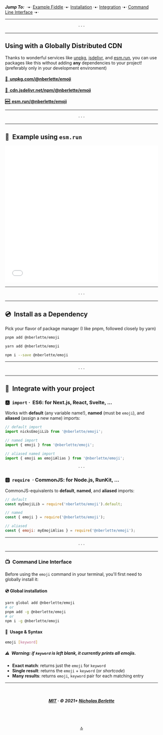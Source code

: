 <!-- # @nberlette/emoji -->

***Jump To:***&nbsp; ·•· [Example Fiddle](#-example-using-esmrun) ·•· [Installation](#-install-as-a-dependency) ·•· [Integration](#integrate-with-your-project) ·•·  [Command Line Interface](#-command-line-interface) ·•·

- - -  

<p align="center">
  &middot;&nbsp;&middot;&nbsp;&middot;
</p>

- - -   

## Using with a Globally Distributed CDN

Thanks to wonderful services like <a href="https://unpkg.com">unpkg</a>, <a href="https://jsdelivr.com">jsdelivr</a>, and <a href="https://esm.run">esm.run</a>, you can use packages like this without adding **any** dependencies to your project! (preferably only in your development environment)

<h4 id="cdn-unpkg"><a href="https://unpkg.com/@nberlette/emoji/">🔗  unpkg.com/@nberlette/emoji</a></h4>
<h4 id="cdn-jsdelivr"><a href="https://cdn.jsdelivr.net/npm/@nberlette/emoji/index.mjs">🔗  cdn.jsdelivr.net/npm/@nberlette/emoji</a></h4>
<h4 id="cdn-esmrun"><a href="https://esm.run/@nberlette/emoji">🆕  esm.run/@nberlette/emoji</a></h4>

- - -  

<p align="center">
  &middot;&nbsp;&middot;&nbsp;&middot;
</p>

- - -   

## 🧪  Example using `esm.run`

<iframe width="100%" height="450" src="//jsfiddle.net/berlenic/1a23g4ob/embedded/js,html,css,result/dark/" allowfullscreen="allowfullscreen" allowpaymentrequest frameborder="0"></iframe>

<br>

- - -  

<p align="center">
  &middot;&nbsp;&middot;&nbsp;&middot;
</p>

- - -   

## 💿  Install as a Dependency

Pick your flavor of package manager (I like pnpm, followed closely by yarn)
      
```bash
pnpm add @nberlette/emoji

yarn add @nberlette/emoji

npm i --save @nberlette/emoji
```

- - -  

<p align="center">
  &middot;&nbsp;&middot;&nbsp;&middot;
</p>

- - -   

## 🔘  Integrate with your project


### 🅰️  `import`  ·  ES6: for Next.js, React, Svelte, ...

Works with **default** (any variable name!), **named** (must be `emoji`), and **aliased** (assign a new name) imports:

```js
// default import
import nicksEmojiLib from '@nberlette/emoji';

// named import
import { emoji } from '@nberlette/emoji';

// aliased named import
import { emoji as emojiAlias } from '@nberlette/emoji';
```

<p align="center">
  &middot;&nbsp;&middot;&nbsp;&middot;
</p>

### 🅱️  `require`  ·  CommonJS: for Node.js, RunKit, ...

CommonJS-equivalents to **default**, **named**, and **aliased** imports:

```cjs
// default
const myEmojiLib = require('nberlette/emoji').default;

// named
const { emoji } = require('@nberlette/emoji');

// aliased
const { emoji: myEmojiAlias } = require('@nberlette/emoji');
```

- - -  

<p align="center">
  &middot;&nbsp;&middot;&nbsp;&middot;
</p>

- - -   


### 📺  Command Line Interface

Before using the `emoji` command in your terminal, you'll first need to globally install it:

#### 💿  Global installation

```bash
yarn global add @nberlette/emoji
# or
pnpm add -g @nberlette/emoji
# or
npm i -g @nberlette/emoji
```

#### 🔘  Usage & Syntax

```bash
emoji [keyword]
```

##### ⚠️  **Warning**: if `keyword` is left blank, it currently prints **all emojis**.

* **Exact match**:   returns just the `emoji` for `keyword`
* **Single result**: returns the `emoji` + `keyword` (or _shortcode_)
* **Many results**:  returns `emoji`, `keyword` pair for each matching entry

- - -  

<br>
<h5 align="center">
  <a href="https://mit-license.org" target="_blank" rel="noreferrer noopener">MIT</a> &middot; &copy; 2021+ <a href="https://n.berlette.com">Nicholas Berlette</a>
</h5>
<br><br>
<p align="center">
  <a href="#top"> 🔝  </a>
</p><br>


<!-- ![emoji usage example](https://github.com/nberlette/emoji/raw/master/screenshot.png) -->
